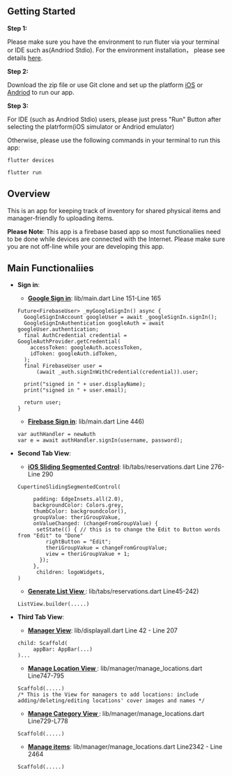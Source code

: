 ## Getting Started
**Step 1:**

Please make sure you have the environment to run fluter via your terminal or IDE such as(Andriod Stdio). For the environment installation， please see details [here](https://flutter.dev/docs/get-started/install).

**Step 2:**

Download the zip file or use Git clone and set up the platform [iOS](https://flutter.dev/docs/get-started/install/macos#ios-setup) or [Andriod](https://flutter.dev/docs/get-started/install/macos#android-setup) to run our app. 

**Step 3:**

For IDE (such as Andriod Stdio) users, please just press "Run" Button after selecting the platrform(iOS simulator or Andriod emulator)

Otherwise, please use the following commands in your terminal to run this app:
 
``` 
flutter devices 
```


```
flutter run
```

## Overview

This is an app for keeping track of inventory for shared physical items and manager-friendly fo uploading items.

**Please Note**: This app is a firebase based app so most functionaliies need to be done while devices are connected with the Internet. Please make sure you are not off-line while your are developing this app.

## Main Functionaliies
- **Sign in**:
  * **[Google Sign in](https://github.com/AlessandroAlleAlex/RentalManager/blob/master/rental_manager/lib/main.dart#L151-L165)**: lib/main.dart Line 151-Line 165
   
   ``` 
  Future<FirebaseUser> _myGoogleSignIn() async {
     GoogleSignInAccount googleUser = await _googleSignIn.signIn();
     GoogleSignInAuthentication googleAuth = await googleUser.authentication;
     final AuthCredential credential = GoogleAuthProvider.getCredential(
       accessToken: googleAuth.accessToken,
       idToken: googleAuth.idToken,
     );
     final FirebaseUser user =
         (await _auth.signInWithCredential(credential)).user;

     print("signed in " + user.displayName);
     print("signed in " + user.email);

     return user;
  }
   ```
  * **[Firebase Sign in](https://github.com/AlessandroAlleAlex/RentalManager/blob/master/rental_manager/lib/main.dart#L446)**: lib/main.dart Line 446)
   ``` 
   var authHandler = newAuth
   var e = await authHandler.signIn(username, password);
   ```
- **Second Tab View**:
  * **[iOS Sliding Segmented Control](https://github.com/AlessandroAlleAlex/RentalManager/blob/master/rental_manager/lib/tabs/reservations.dart#L276-L290)**: lib/tabs/reservations.dart Line 276-Line 290
   
   ``` 
  CupertinoSlidingSegmentedControl(

        padding: EdgeInsets.all(2.0),
        backgroundColor: Colors.grey,
        thumbColor: backgroundcolor(),
        groupValue: theriGroupVakue,
        onValueChanged: (changeFromGroupValue) {
         setState(() { // this is to change the Edit to Button words from "Edit" to "Done"
            rightButton = "Edit";
            theriGroupVakue = changeFromGroupValue;
            view = theriGroupVakue + 1;
          });
        },
         children: logoWidgets,
  )
   ```
  * **[Generate List View ](https://github.com/AlessandroAlleAlex/RentalManager/blob/master/rental_manager/lib/tabs/reservations.dart#L45-L242)**:  lib/tabs/reservations.dart Line45-242)
   ``` 
   ListView.builder(.....)
   ```

- **Third Tab View**:
  * **[Manager View](https://github.com/AlessandroAlleAlex/RentalManager/blob/master/rental_manager/lib/displayall.dart#L42-L207)**: lib/displayall.dart Line 42 - Line 207
   
   ``` 
  child: Scaffold(
        appBar: AppBar(...)
  )...
   ```
  * **[Manage Location View ](https://github.com/AlessandroAlleAlex/RentalManager/blob/master/rental_manager/lib/manager/manage_locations.dart#L747-L795)**:  lib/manager/manage_locations.dart Line747-795
   ``` 
   Scaffold(.....) 
   /* This is the View for managers to add locations: include adding/deleting/editing locations' cover images and names */
   ```
  * **[Manage Category View ](https://github.com/AlessandroAlleAlex/RentalManager/blob/master/rental_manager/lib/manager/manage_category.dart#L729-L778)**:  lib/manager/manage_locations.dart Line729-L778
   ``` 
   Scaffold(.....)
   ``` 
  * **[Manage items](https://github.com/AlessandroAlleAlex/RentalManager/blob/master/rental_manager/lib/displayall.dart#L2342-L2464)**:  lib/manager/manage_locations.dart Line2342 - Line 2464
   ``` 
   Scaffold(.....)
   ``` 

   


  


